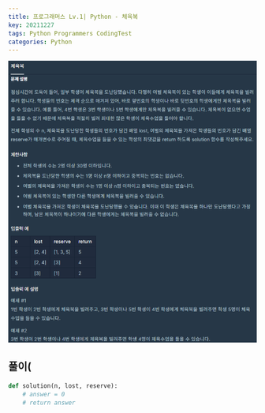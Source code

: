 ```yaml
---
title: 프로그래머스 Lv.1| Python - 체육복
key: 20211227
tags: Python Programmers CodingTest
categories: Python
---
```


![pg](/assets/images/post/2021-12-27-pg1.png)

## 풀이(
~~~python
def solution(n, lost, reserve):
    # answer = 0
    # return answer

~~~ 
